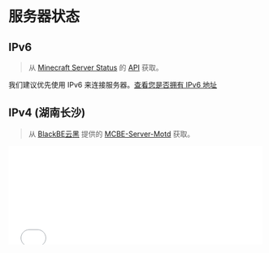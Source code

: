 # 服务器状态
## IPv6
> 从 [Minecraft Server Status](https://mcsrvstat.us/bedrock/play.ltya.top) 的 [API](https://api.mcsrvstat.us/bedrock/3/play.ltya.top) 获取。

我们建议优先使用 IPv6 来连接服务器。[查看您是否拥有 IPv6 地址](https://ipw.cn)

<div id="server-status"></div>
<script>
    async function fetchServerStatus() {
        try {
            const response = await fetch('https://api.mcsrvstat.us/bedrock/3/play.ltya.top');
            const data = await response.json();

            let serverStatus = `
                    <strong>IP 地址:</strong> play.ltya.top<br>
                    <strong>端口:</strong> ${data.port}<br>
                    <strong>服务器状态:</strong> ${data.online ? '在线' : '离线'}<br>
                `;

            if (data.online) {
                serverStatus += `
                        <strong>服务器 MOTD:</strong> ${data.motd.clean}<br>
                        <strong>当前在线玩家:</strong> ${data.players.online} / ${data.players.max}<br>
                        <strong>服务器版本:</strong> ${data.version}<br>
                        <strong>游戏模式:</strong> ${data.gamemode}<br>
                        <strong>地图名称:</strong> ${data.map.clean}<br>
                    `;
            }
            document.getElementById('server-status').innerHTML = serverStatus;
        } catch (error) {
            document.getElementById('server-status').innerHTML = `<p class="error">无法获取服务器状态信息，请稍后再试。<br>`;
        }
    }

    fetchServerStatus();
</script>

## IPv4 (湖南长沙)

> 从 [BlackBE云黑](https://blackbe.work) 提供的 [MCBE-Server-Motd](https://motdbe.blackbe.work/iframe.html?ip=v4.play.ltya.top&port=19132&dark=true&join_open=true) 获取。

<iframe frameborder="no" border="0" marginwidth="0" marginheight="0" width="500px" height="195px" scrolling=no src="//motdbe.blackbe.work/iframe.html?ip=v4.play.ltya.top&port=19132&dark=true&join_open=true"></iframe>

